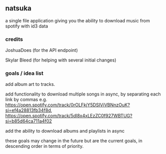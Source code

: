 ## natsuka
a single file application giving you the ability to download music from spotify with id3 data
### credits
JoshuaDoes (for the API endpoint)

Skylar Bleed (for helping with several initial changes)

### goals / idea list
add album art to tracks.

add functionality to download multiple songs in async, by separating each link by commas e.g. https://open.spotify.com/track/0rOLFkjY5DSIViVBNnzOuK?si=ef4a28813fb34f8d, https://open.spotify.com/track/5dl8x4xLEzZC0f927WBTUG?si=b85d64ca711a4f02

add the ability to download albums and playlists in async

these goals may change in the future but are the current goals, in descending order in terms of priority.
